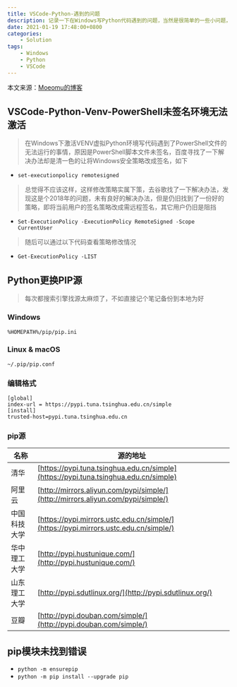 ```yaml
---
title: VSCode-Python-遇到的问题
description: 记录一下在Windows写Python代码遇到的问题，当然是很简单的一些小问题，算是本地备份一下笔记
date: 2021-01-19 17:48:00+0800
categories:
    - Solution
tags:
    - Windows
    - Python
    - VSCode
---
```


本文来源：[Moeomu的博客](/zh-cn/posts/vscode-python-遇到的问题/)

## VSCode-Python-Venv-PowerShell未签名环境无法激活

> 在Windows下激活VENV虚拟Python环境写代码遇到了PowerShell文件的无法运行的事情，原因是PowerShell脚本文件未签名，百度寻找了一下解决办法却是清一色的让将Windows安全策略改成签名，如下

- `set-executionpolicy remotesigned`

> 总觉得不应该这样，这样修改策略实属下策，去谷歌找了一下解决办法，发现这是个2018年的问题，未有良好的解决办法，但是仍旧找到了一份好的策略，即将当前用户的签名策略改成需远程签名，其它用户仍旧是阻挡

- `Set-ExecutionPolicy -ExecutionPolicy RemoteSigned -Scope CurrentUser`

> 随后可以通过以下代码查看策略修改情况

- `Get-ExecutionPolicy -LIST`

## Python更换PIP源

> 每次都搜索引擎找源太麻烦了，不如直接记个笔记备份到本地为好

### Windows

`%HOMEPATH%/pip/pip.ini`

### Linux & macOS

`~/.pip/pip.conf`

### 编辑格式

```text
[global]
index-url = https://pypi.tuna.tsinghua.edu.cn/simple
[install]
trusted-host=pypi.tuna.tsinghua.edu.cn
```

### pip源

| 名称 | 源的地址 |
| - | - |
| 清华 | [https://pypi.tuna.tsinghua.edu.cn/simple](https://pypi.tuna.tsinghua.edu.cn/simple) |
| 阿里云 | [http://mirrors.aliyun.com/pypi/simple/](http://mirrors.aliyun.com/pypi/simple/) |
| 中国科技大学 | [https://pypi.mirrors.ustc.edu.cn/simple/](https://pypi.mirrors.ustc.edu.cn/simple/) |
| 华中理工大学 | [http://pypi.hustunique.com/](http://pypi.hustunique.com/) |
| 山东理工大学 | [http://pypi.sdutlinux.org/](http://pypi.sdutlinux.org/) |
| 豆瓣 | [http://pypi.douban.com/simple/](http://pypi.douban.com/simple/) |

## pip模块未找到错误

- `python -m ensurepip`
- `python -m pip install --upgrade pip`
